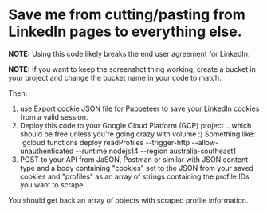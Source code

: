 # Save me from  cutting/pasting from LinkedIn pages to everything else.
**NOTE:** Using this code likely breaks the end user agreement for LinkedIn.


**NOTE:** If you want to keep the screenshot thing working, create a bucket in your project and change the bucket name in your code to match.

Then:

 1. use [Export cookie JSON file for Puppeteer](https://chrome.google.com/webstore/detail/%E3%82%AF%E3%83%83%E3%82%AD%E3%83%BCjson%E3%83%95%E3%82%A1%E3%82%A4%E3%83%AB%E5%87%BA%E5%8A%9B-for-puppet/nmckokihipjgplolmcmjakknndddifde?hl=en) to save your LinkedIn cookies from a valid session.
 1. Deploy this code to your Google Cloud Platform (GCP) project .. which should be free unless you're going crazy with volume :) Something like: `gcloud functions deploy readProfiles --trigger-http --allow-unauthenticated --runtime nodejs14 --region australia-southeast1
 1. POST to your API from JaSON, Postman or similar with JSON content type and a body containing "cookies" set to the JSON from your saved cookies and "profiles" as an array of strings containing the profile IDs you want to scrape.

 You should get back an array of objects with scraped profile information.

